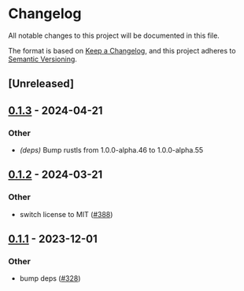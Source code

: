 # Changelog
All notable changes to this project will be documented in this file.

The format is based on [Keep a Changelog](https://keepachangelog.com/en/1.0.0/),
and this project adheres to [Semantic Versioning](https://semver.org/spec/v2.0.0.html).

## [Unreleased]

## [0.1.3](https://github.com/jdrouet/mrml/compare/css-compare-v0.1.2...css-compare-v0.1.3) - 2024-04-21

### Other
- *(deps)* Bump rustls from 1.0.0-alpha.46 to 1.0.0-alpha.55

## [0.1.2](https://github.com/jdrouet/mrml/compare/css-compare-v0.1.1...css-compare-v0.1.2) - 2024-03-21

### Other
- switch license to MIT ([#388](https://github.com/jdrouet/mrml/pull/388))

## [0.1.1](https://github.com/jdrouet/mrml/compare/css-compare-v0.1.0...css-compare-v0.1.1) - 2023-12-01

### Other
- bump deps ([#328](https://github.com/jdrouet/mrml/pull/328))
